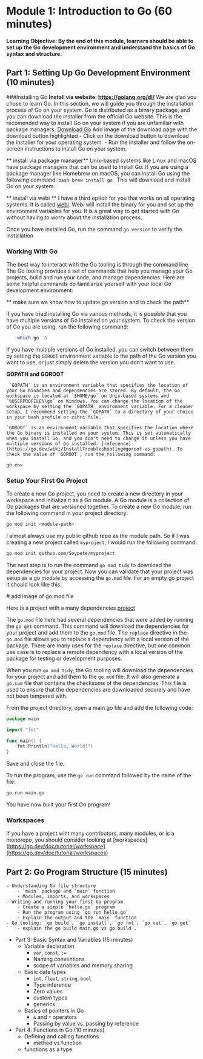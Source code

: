 
# Module 1: Introduction to Go (60 minutes)
**Learning Objective: By the end of this module, learners should be able to set up the Go development environment and understand the basics of Go syntax and structure.**

## Part 1: Setting Up Go Development Environment (10 minutes)

###Installing Go
**Install via website: https://golang.org/dl/**
    We are glad you chose to learn Go. In this section, we will guide you through the installation process of Go on your system. Go is distributed as a binary package, and you can download the installer from the official Go website. This is the recomended way to install Go on your system if you are unfamiliar with package managers.
    [Download Go](https://golang.org/dl/)
    Add image of the download page with the download button highlighted
    - Click on the download button to download the installer for your operating system.
    - Run the installer and follow the on-screen instructions to install Go on your system.

** install via package manager**
    Unix-based systems like Linux and macOS have package managers that can be used to install Go. If you are using a package manager like Homebrew on macOS, you can install Go using the following command:
    ```bash
    brew install go
    ```
    This will download and install Go on your system.

** install via  webi ** 
    I have a third option for you that works on all operating systems. It is called [webi](https://webi.dev). Webi will install the binary for you and set up the environment variables for you. It is a great way to get started with Go without having to worry about the installation process.

Once you have installed Go, run the command `go version` to verify the installation

### Working With Go
The best way to interact with the Go tooling is through the command line. The Go tooling provides a set of commands that help you manage your Go projects, build and run your code, and manage dependencies. Here are some helpful commands do familiarize yourself with your local Go development environment:

** make sure we know how to update go version and to check the path**

if you have tried installing Go via various methods, it is possible that you have multiple versions of Go installed on your system. To check the version of Go you are using, run the following command:
```bash
    which go -a
```

If you have multiple versions of Go installed, you can switch between them by setting the `GOROOT` environment variable to the path of the Go version you want to use, or just simply delete the version you don't want to use.

**GOPATH and GOROOT**
    
     `GOPATH` is an environment variable that specifies the location of your Go binaries and dependencies are stored. By default, the Go workspace is located at `$HOME/go` on Unix-based systems and `%USERPROFILE%\go` on Windows. You can change the location of the workspace by setting the `GOPATH` environment variable. For a cleaner setup, I recommend setting the `GOPATH` to a directory of your choice in your bash profile or zshrc file.

    `GOROOT` is an environment variable that specifies the location where the Go binary is installed on your system. This is set automatically when you install Go, and you don't need to change it unless you have multiple versions of Go installed. [reference](https://go.dev/wiki/InstallTroubleshooting#goroot-vs-gopath). To check the value of `GOROOT`, run the following command:
```bash
go env
```
### Setup Your First Go Project
To create a new Go project, you need to create a new directory in your workspace and initialize it as a Go module. A Go module is a collection of Go packages that are versioned together. To create a new Go module, run the following command in your project directory:

```bash 
go mod init <module-path>
```

I almost always use my public github repo as the module path. So if I was creating a new project called `myproject`, I would run the following command:
```bash
go mod init github.com/Soypete/myproject
```

The next step is to run the command `go mod tidy` to download the dependencies for your project. Now you can validate that your project was setup as a go module by accessing the `go.mod` file. For an empty go project it should look like this:

[]() # add image of go.mod file

Here is a project with a many dependencies [project]()

The `go.mod` file here had several dependencies that were added by running the `go get` command. This command will download the dependencies for your project and add them to the `go.mod` file. The `replace` directive in the `go.mod` file allows you to replace a dependency with a local version of the package. There are many uses for the `replace` directive, but one common use case is to replace a remote dependency with a local version of the package for testing or development purposes.

When you run `go mod tidy`, the Go tooling will download the dependencies for your project and add them to the `go.mod` file. It will also generate a `go.sum` file that contains the checksums of the dependencies. This file is used to ensure that the dependencies are downloaded securely and have not been tampered with.
        <!-- - explain workspaces and modules for internal and external dependency changes -->

From the project directory, open a main.go file and add the following code:
```go
package main

import "fmt"

func main() {
    fmt.Println("Hello, World!")
}
```

Save and close the file.

To run the program, use the `go run` command followed by the name of the file:
```bash
go run main.go
```

You have now built your first Go program!


### Workspaces
If you have a project wiht many contributors, many modules, or is a monorepo, you should consider looking at [workspaces](https://go.dev/doc/tutorial/workspace](https://go.dev/doc/tutorial/workspaces)

## Part 2: Go Program Structure (15 minutes)
    - Understanding Go file structure
        - `main` package and `main` function
        - Modules, imports, and workspaces
    - Writing and running your first Go program
        - Create a simple `hello.go` program
        - Run the program using `go run hello.go`
        - Explain the output and the `main` function
    - Go tooling: `go build`, `go install`, `go fmt`, `go vet`, `go get`
        - explain the go build main.go vs go build .
- Part 3: Basic Syntax and Variables (15 minutes)
    - Variable declaration
        - `var`, `const`, `:=`
        - Naming conventions
        - scope of variables and memory sharing
    - Basic data types
        - `int`, `float`, `string`, `bool`
        - Type inference
        - Zero values
        - custom types
        - generics
    - Basics of pointers in Go
        - `&` and `*` operators
        - Passing by value vs. passing by reference
- Part 4: Functions in Go (10 minutes)
    - Defining and calling functions
        - method vs function
    - functions as a type
